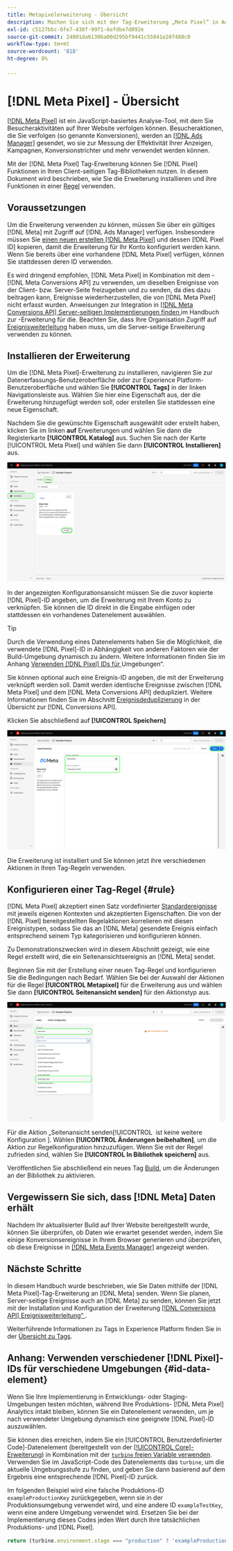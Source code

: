 ```yaml
---
title: Metapixelerweiterung - Übersicht
description: Machen Sie sich mit der Tag-Erweiterung „Meta Pixel“ in Adobe Experience Platform vertraut.
exl-id: c5127bbc-6fe7-438f-99f1-6efdbe7d092e
source-git-commit: 24001da61306a00d295bf9441c55041e20f488c0
workflow-type: tm+mt
source-wordcount: '818'
ht-degree: 0%

---
```


# [!DNL Meta Pixel] - Übersicht

[[!DNL Meta Pixel]](https://developers.facebook.com/docs/meta-pixel/) ist ein JavaScript-basiertes Analyse-Tool, mit dem Sie Besucheraktivitäten auf Ihrer Website verfolgen können. Besucheraktionen, die Sie verfolgen (so genannte Konversionen), werden an [[!DNL Ads Manager]](https://www.facebook.com/business/tools/ads-manager) gesendet, wo sie zur Messung der Effektivität Ihrer Anzeigen, Kampagnen, Konversionstrichter und mehr verwendet werden können.

Mit der [!DNL Meta Pixel] Tag-Erweiterung können Sie [!DNL Pixel] Funktionen in Ihren Client-seitigen Tag-Bibliotheken nutzen. In diesem Dokument wird beschrieben, wie Sie die Erweiterung installieren und ihre Funktionen in einer [Regel](../../../ui/managing-resources/rules.md) verwenden.

## Voraussetzungen

Um die Erweiterung verwenden zu können, müssen Sie über ein gültiges [!DNL Meta] mit Zugriff auf [!DNL Ads Manager] verfügen. Insbesondere müssen Sie [einen neuen erstellen [!DNL Meta Pixel]](https://www.facebook.com/business/help/952192354843755) und dessen [!DNL Pixel ID] kopieren, damit die Erweiterung für Ihr Konto konfiguriert werden kann. Wenn Sie bereits über eine vorhandene [!DNL Meta Pixel] verfügen, können Sie stattdessen deren ID verwenden.

Es wird dringend empfohlen, [!DNL Meta Pixel] in Kombination mit dem -[!DNL Meta Conversions API] zu verwenden, um dieselben Ereignisse von der Client- bzw. Server-Seite freizugeben und zu senden, da dies dazu beitragen kann, Ereignisse wiederherzustellen, die von [!DNL Meta Pixel] nicht erfasst wurden. Anweisungen zur Integration in [[!DNL Meta Conversions API]  Server-seitigen Implementierungen finden ](../../client/meta/overview.md) im Handbuch zur -Erweiterung für die. Beachten Sie, dass Ihre Organisation Zugriff auf [Ereignisweiterleitung](../../../ui/event-forwarding/overview.md) haben muss, um die Server-seitige Erweiterung verwenden zu können.

## Installieren der Erweiterung

Um die [!DNL Meta Pixel]-Erweiterung zu installieren, navigieren Sie zur Datenerfassungs-Benutzeroberfläche oder zur Experience Platform-Benutzeroberfläche und wählen Sie **[!UICONTROL Tags]** in der linken Navigationsleiste aus. Wählen Sie hier eine Eigenschaft aus, der die Erweiterung hinzugefügt werden soll, oder erstellen Sie stattdessen eine neue Eigenschaft.

Nachdem Sie die gewünschte Eigenschaft ausgewählt oder erstellt haben, klicken Sie im linken **auf** Erweiterungen und wählen Sie dann die Registerkarte **[!UICONTROL Katalog]** aus. Suchen Sie nach der Karte [!UICONTROL Meta Pixel] und wählen Sie dann **[!UICONTROL Installieren]** aus.

![Die ausgewählte Schaltfläche [!UICONTROL Installieren] für die Erweiterung [!UICONTROL Meta Pixel] in der Datenerfassungs-Benutzeroberfläche.](../../../images/extensions/client/meta/install.png)

In der angezeigten Konfigurationsansicht müssen Sie die zuvor kopierte [!DNL Pixel]-ID angeben, um die Erweiterung mit Ihrem Konto zu verknüpfen. Sie können die ID direkt in die Eingabe einfügen oder stattdessen ein vorhandenes Datenelement auswählen.

>[!TIP]
>
>Durch die Verwendung eines Datenelements haben Sie die Möglichkeit, die verwendete [!DNL Pixel]-ID in Abhängigkeit von anderen Faktoren wie der Build-Umgebung dynamisch zu ändern. Weitere Informationen finden Sie im Anhang [Verwenden  [!DNL Pixel]  IDs für ](#id-data-element) Umgebungen“.

Sie können optional auch eine Ereignis-ID angeben, die mit der Erweiterung verknüpft werden soll. Damit werden identische Ereignisse zwischen [!DNL Meta Pixel] und dem [!DNL Meta Conversions API] dedupliziert. Weitere Informationen finden Sie im Abschnitt [Ereignisdeduplizierung](../../server/meta/overview.md#event-deduplication) in der Übersicht zur [!DNL Conversions API].

Klicken Sie abschließend auf **[!UICONTROL Speichern]**

![Die [!DNL Pixel]-ID, die als Datenelement in der Erweiterungskonfigurationsansicht bereitgestellt wird.](../../../images/extensions/client/meta/configure.png)

Die Erweiterung ist installiert und Sie können jetzt ihre verschiedenen Aktionen in Ihren Tag-Regeln verwenden.

## Konfigurieren einer Tag-Regel {#rule}

[!DNL Meta Pixel] akzeptiert einen Satz vordefinierter [Standardereignisse](https://www.facebook.com/business/help/402791146561655) mit jeweils eigenen Kontexten und akzeptierten Eigenschaften. Die von der [!DNL Pixel] bereitgestellten Regelaktionen korrelieren mit diesen Ereignistypen, sodass Sie das an [!DNL Meta] gesendete Ereignis einfach entsprechend seinem Typ kategorisieren und konfigurieren können.

Zu Demonstrationszwecken wird in diesem Abschnitt gezeigt, wie eine Regel erstellt wird, die ein Seitenansichtsereignis an [!DNL Meta] sendet.

Beginnen Sie mit der Erstellung einer neuen Tag-Regel und konfigurieren Sie die Bedingungen nach Bedarf. Wählen Sie bei der Auswahl der Aktionen für die Regel **[!UICONTROL Metapixel]** für die Erweiterung aus und wählen Sie dann **[!UICONTROL Seitenansicht senden]** für den Aktionstyp aus.

![Der [!UICONTROL Seitenansicht senden] Aktionstyp, der für eine Regel in der Datenerfassungs-Benutzeroberfläche ausgewählt wird.](../../../images/extensions/client/meta/select-action.png)

Für die Aktion „Seitenansicht senden[!UICONTROL &#x200B; ist keine weitere Konfiguration &#x200B;]. Wählen **[!UICONTROL Änderungen beibehalten]**, um die Aktion zur Regelkonfiguration hinzuzufügen. Wenn Sie mit der Regel zufrieden sind, wählen Sie **[!UICONTROL In Bibliothek speichern]** aus.

Veröffentlichen Sie abschließend ein neues Tag [Build](../../../ui/publishing/builds.md), um die Änderungen an der Bibliothek zu aktivieren.

## Vergewissern Sie sich, dass [!DNL Meta] Daten erhält

Nachdem Ihr aktualisierter Build auf Ihrer Website bereitgestellt wurde, können Sie überprüfen, ob Daten wie erwartet gesendet werden, indem Sie einige Konversionsereignisse in Ihrem Browser generieren und überprüfen, ob diese Ereignisse in [[!DNL Meta Events Manager]](https://www.facebook.com/business/help/898185560232180) angezeigt werden.

## Nächste Schritte

In diesem Handbuch wurde beschrieben, wie Sie Daten mithilfe der [!DNL Meta Pixel]-Tag-Erweiterung an [!DNL Meta] senden. Wenn Sie planen, Server-seitige Ereignisse auch an [!DNL Meta] zu senden, können Sie jetzt mit der Installation und Konfiguration der Erweiterung [[!DNL Conversions API] Ereignisweiterleitung“ ](../../server/meta/overview.md).

Weiterführende Informationen zu Tags in Experience Platform finden Sie in der [Übersicht zu Tags](../../../home.md).

## Anhang: Verwenden verschiedener [!DNL Pixel]-IDs für verschiedene Umgebungen {#id-data-element}

Wenn Sie Ihre Implementierung in Entwicklungs- oder Staging-Umgebungen testen möchten, während Ihre Produktions- [!DNL Meta Pixel] Analytics intakt bleiben, können Sie ein Datenelement verwenden, um je nach verwendeter Umgebung dynamisch eine geeignete [!DNL Pixel]-ID auszuwählen.

Sie können dies erreichen, indem Sie ein [!UICONTROL Benutzerdefinierter Code]-Datenelement (bereitgestellt von der [[!UICONTROL Core]-Erweiterung](../core/overview.md)) in Kombination mit der [`turbine` freien Variable verwenden](../../../extension-dev/turbine.md). Verwenden Sie im JavaScript-Code des Datenelements das `turbine`, um die aktuelle Umgebungsstufe zu finden, und geben Sie dann basierend auf dem Ergebnis eine entsprechende [!DNL Pixel]-ID zurück.

Im folgenden Beispiel wird eine falsche Produktions-ID `exampleProductionKey` zurückgegeben, wenn sie in der Produktionsumgebung verwendet wird, und eine andere ID `exampleTestKey`, wenn eine andere Umgebung verwendet wird. Ersetzen Sie bei der Implementierung dieses Codes jeden Wert durch Ihre tatsächlichen Produktions- und [!DNL Pixel].

```js
return (turbine.environment.stage === "production" ? 'exampleProductionKey' : 'exampleTestKey');
```
